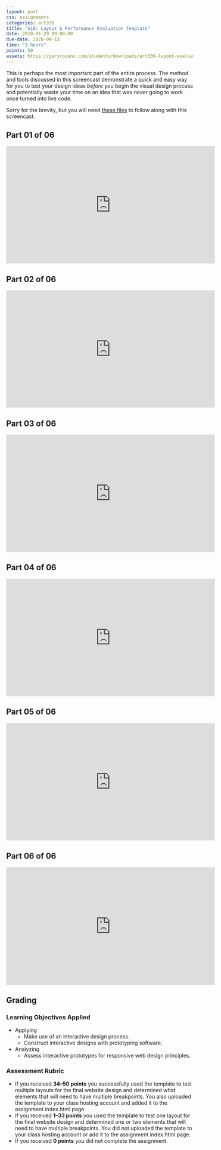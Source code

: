 ```yaml
---
layout: post
css: assignments
categories: art336
title: "S10: Layout & Performance Evaluation Template"
date: 2019-01-29 09:00:00
due-date: 2020-04-13
time: "3 hours"
points: 50 
assets: https://garyrozanc.com/students/downloads/art336-layout-evaluation-template.zip
---
```


This is perhaps the most important part of the entire process. The method and tools discussed in this screencast demonstrate a quick and easy way for you to test your design ideas _before_ you begin the visual design process and potentially waste your time on an idea that was _never_ going to work once turned into live code. 

Sorry for the brevity, but you will need <a href="../downloads/art336-layout-evaluation-template.zip" target="_blank" title="Evaluation Framework Files">these files</a> to follow along with this screencast.

## Part 01 of 06
<div class="video-wrapper">
	<iframe width="560" height="315" src="https://www.youtube.com/embed/F6wJ-5SfDAk" frameborder="0" allow="accelerometer; autoplay; encrypted-media; gyroscope; picture-in-picture" allowfullscreen></iframe>
</div>

## Part 02 of 06
<div class="video-wrapper">
	<iframe width="560" height="315" src="https://www.youtube.com/embed/VaDPBnre0lU" frameborder="0" allow="accelerometer; autoplay; encrypted-media; gyroscope; picture-in-picture" allowfullscreen></iframe>
</div>

## Part 03 of 06
<div class="video-wrapper">
	<iframe width="560" height="315" src="https://www.youtube.com/embed/YukEWQuWA5k" frameborder="0" allow="accelerometer; autoplay; encrypted-media; gyroscope; picture-in-picture" allowfullscreen></iframe>
</div>

## Part 04 of 06
<div class="video-wrapper">
	<iframe width="560" height="315" src="https://www.youtube.com/embed/IjUZ6-2UcGE" frameborder="0" allow="accelerometer; autoplay; encrypted-media; gyroscope; picture-in-picture" allowfullscreen></iframe>
</div>

## Part 05 of 06
<div class="video-wrapper">
	<iframe width="560" height="315" src="https://www.youtube.com/embed/MmvZdE7ZU3Y" frameborder="0" allow="accelerometer; autoplay; encrypted-media; gyroscope; picture-in-picture" allowfullscreen></iframe>
</div>

## Part 06 of 06
<div class="video-wrapper">
	<iframe width="560" height="315" src="https://www.youtube.com/embed/owvrlA9SU3M" frameborder="0" allow="accelerometer; autoplay; encrypted-media; gyroscope; picture-in-picture" allowfullscreen></iframe>
</div>


## Grading

### Learning Objectives Applied
- Applying
    - Make use of an interactive design process.
    - Construct interactive designs with prototyping software.
- Analyzing
    - Assess interactive prototypes for responsive web design principles.

### Assessment Rubric
- If you received **34&ndash;50 points** you successfully used the template to test multiple layouts for the final website design and determined what elements that will need to have multiple breakpoints. You also uploaded the template to your class hosting account and added it to the assignment index.html page.
- If you received **1&ndash;33 points** you  used the template to test one layout for the final website design and determined one or two elements that will need to have multiple breakpoints. You did not uploaded the template to your class hosting account or add it to the assignment index.html page.
- If you received **0 points** you did not complete the assignment.